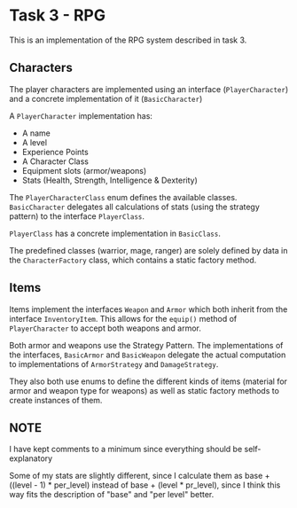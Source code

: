 # Task 3 - RPG
This is an implementation of the RPG system described in task 3.

## Characters
The player characters are implemented using an interface (`PlayerCharacter`) and a concrete implementation of it (`BasicCharacter`)

A `PlayerCharacter` implementation has:
 - A name
 - A level
 - Experience Points
 - A Character Class
 - Equipment slots (armor/weapons)
 - Stats (Health, Strength, Intelligence & Dexterity)

The `PlayerCharacterClass` enum defines the available classes. `BasicCharacter` delegates all calculations of stats (using the strategy pattern) to the interface `PlayerClass`.

`PlayerClass` has a concrete implementation in `BasicClass`. 

The predefined classes (warrior, mage, ranger) are solely defined by data in the `CharacterFactory` class, which contains a static factory method. 

## Items
Items implement the interfaces `Weapon` and `Armor` which both inherit from the interface `InventoryItem`. This allows for the `equip()` method of `PlayerCharacter` to accept both weapons and armor.

Both armor and weapons use the Strategy Pattern. The implementations of the interfaces, `BasicArmor` and `BasicWeapon` delegate the actual computation to implementations of `ArmorStrategy` and `DamageStrategy`.

They also both use enums to define the different kinds of items (material for armor and weapon type for weapons) as well as static factory methods to create instances of them.

## NOTE
I have kept comments to a minimum since everything should be self-explanatory 

Some of my stats are slightly different, since I calculate them as base + ((level - 1) * per_level) instead of base + (level * pr_level), since I think this way fits the description of "base" and "per level" better.